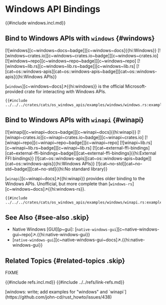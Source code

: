 # Windows API Bindings

{{#include windows.incl.md}}

## Bind to Windows APIs with `windows` {#windows}

[![windows][c~windows~docs~badge]][c~windows~docs]{{hi:Windows}}
[![windows~crates.io][c~windows~crates.io~badge]][c~windows~crates.io]
[![windows~repo][c~windows~repo~badge]][c~windows~repo]
[![windows~lib.rs][c~windows~lib.rs~badge]][c~windows~lib.rs]
[![cat~os::windows-apis][cat~os::windows-apis~badge]][cat~os::windows-apis]{{hi:Windows APIs}}

[`windows`][c~windows~docs]↗{{hi:windows}} is the official Microsoft-provided crate for interacting with Windows APIs.

```rust,editable
{{#include ../../../crates/cats/os_windows_apis/examples/windows/windows.rs:example}}
```

## Bind to Windows APIs with `winapi` {#winapi}

[![winapi][c~winapi~docs~badge]][c~winapi~docs]{{hi:winapi}}
[![winapi~crates.io][c~winapi~crates.io~badge]][c~winapi~crates.io]
[![winapi~repo][c~winapi~repo~badge]][c~winapi~repo]
[![winapi~lib.rs][c~winapi~lib.rs~badge]][c~winapi~lib.rs]
[![cat~external-ffi-bindings][cat~external-ffi-bindings~badge]][cat~external-ffi-bindings]{{hi:External FFI bindings}}
[![cat~os::windows-apis][cat~os::windows-apis~badge]][cat~os::windows-apis]{{hi:Windows APIs}}
[![cat~no-std][cat~no-std~badge]][cat~no-std]{{hi:No standard library}}

[`winapi`][c~winapi~docs]↗{{hi:winapi}} provides older binding to the Windows APIs. Unofficial, but more complete than [`windows-rs`][c~windows~docs]↗{{hi:windows-rs}}.

```rust,editable
{{#include ../../../crates/cats/os_windows_apis/examples/windows/winapi.rs:example}}
```

## See Also {#see-also .skip}

- Native Windows [GUI][p~gui]: [`native-windows-gui`][c~native-windows-gui~repo]↗.{{hi:native-windows-gui}}
- [`native-windows-gui`][c~native-windows-gui~docs]↗.{{hi:native-windows-gui}}

## Related Topics {#related-topics .skip}

FIXME

{{#include refs.incl.md}}
{{#include ../../refs/link-refs.md}}

<div class="hidden">
[windows: write; add examples for "windows" and `winapi`](https://github.com/john-cd/rust_howto/issues/438)
</div>
